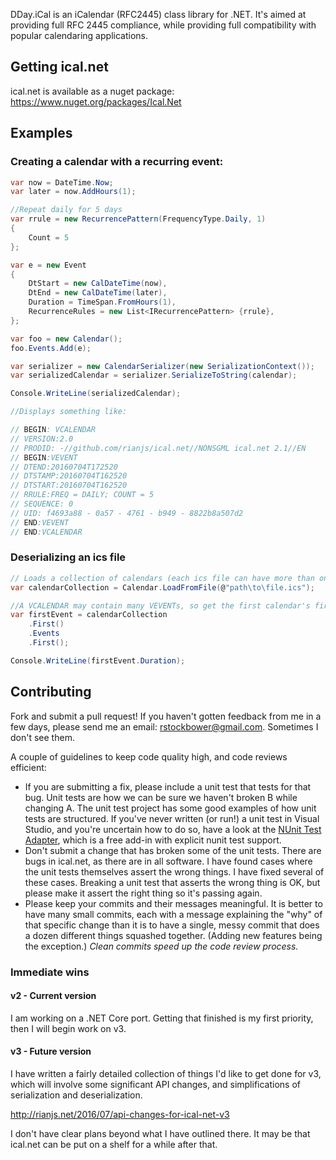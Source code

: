 DDay.iCal is an iCalendar (RFC2445) class library for .NET. It's aimed at providing full RFC 2445 compliance, while providing full compatibility with popular calendaring applications.

## Getting ical.net

ical.net is available as a nuget package: https://www.nuget.org/packages/Ical.Net

## Examples

### Creating a calendar with a recurring event:

```csharp
var now = DateTime.Now;
var later = now.AddHours(1);

//Repeat daily for 5 days
var rrule = new RecurrencePattern(FrequencyType.Daily, 1)
{
    Count = 5
};

var e = new Event
{
    DtStart = new CalDateTime(now),
    DtEnd = new CalDateTime(later),
    Duration = TimeSpan.FromHours(1),
    RecurrenceRules = new List<IRecurrencePattern> {rrule},
};

var foo = new Calendar();
foo.Events.Add(e);

var serializer = new CalendarSerializer(new SerializationContext());
var serializedCalendar = serializer.SerializeToString(calendar);

Console.WriteLine(serializedCalendar);

//Displays something like:

// BEGIN: VCALENDAR
// VERSION:2.0
// PRODID: -//github.com/rianjs/ical.net//NONSGML ical.net 2.1//EN
// BEGIN:VEVENT
// DTEND:20160704T172520
// DTSTAMP:20160704T162520
// DTSTART:20160704T162520
// RRULE:FREQ = DAILY; COUNT = 5
// SEQUENCE: 0
// UID: f4693a88 - 0a57 - 4761 - b949 - 8822b8a507d2
// END:VEVENT
// END:VCALENDAR
```

### Deserializing an ics file

```csharp
// Loads a collection of calendars (each ics file can have more than one VCALENDAR in it)
var calendarCollection = Calendar.LoadFromFile(@"path\to\file.ics");

//A VCALENDAR may contain many VEVENTs, so get the first calendar's first event
var firstEvent = calendarCollection
    .First()
    .Events
    .First();

Console.WriteLine(firstEvent.Duration);
```

## Contributing

Fork and submit a pull request! If you haven't gotten feedback from me in a few days, please send me an email: rstockbower@gmail.com. Sometimes I don't see them.

A couple of guidelines to keep code quality high, and code reviews efficient:

* If you are submitting a fix, please include a unit test that tests for that bug. Unit tests are how we can be sure we haven't broken B while changing A. The unit test project has some good examples of how unit tests are structured. If you've never written (or run!) a unit test in Visual Studio, and you're uncertain how to do so, have a look at the [NUnit Test Adapter](http://nunit.org/index.php?p=vsTestAdapter&r=2.6.4), which is a free add-in with explicit nunit test support.
* Don't submit a change that has broken some of the unit tests. There are bugs in ical.net, as there are in all software. I have found cases where the unit tests themselves assert the wrong things. I have fixed several of these cases. Breaking a unit test that asserts the wrong thing is OK, but please make it assert the right thing so it's passing again.
* Please keep your commits and their messages meaningful. It is better to have many small commits, each with a message explaining the "why" of that specific change than it is to have a single, messy commit that does a dozen different things squashed together.  (Adding new features being the exception.) _Clean commits speed up the code review process._

### Immediate wins

#### v2 - Current version

I am working on a .NET Core port. Getting that finished is my first priority, then I will begin work on v3.

#### v3 - Future version

I have written a fairly detailed collection of things I'd like to get done for v3, which will involve some significant API changes, and simplifications of serialization and deserialization.

http://rianjs.net/2016/07/api-changes-for-ical-net-v3

I don't have clear plans beyond what I have outlined there. It may be that ical.net can be put on a shelf for a while after that.
